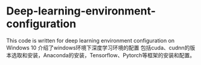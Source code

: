 # Deep-learning-environment-configuration
This code is written for deep learning environment configuration on Windows 10
介绍了windows环境下深度学习环境的配置
包括cuda、cudnn的版本选取和安装，Anaconda的安装，Tensorflow、Pytorch等框架的安装和配置。

